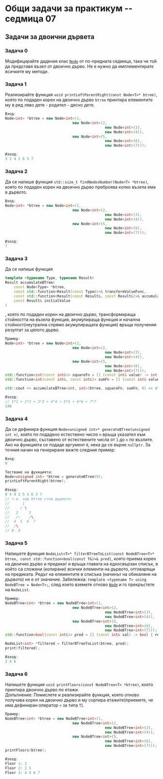 # Общи задачи за практикум -- седмица 07

## Задачи за двоични дървета

### Задача 0

Модифицирайте дадения клас [`Node`](../Седмица_05/solutions/Node.h) от по-предната седмица, така че той да представя възел от двоично дърво. Не е нужно да имплементирате всичките му методи.

### Задача 1

Реализирайте функция `void printLeftParentRight(const Node<T>* btree)`, която по подаден корен на двоично дърво `btree` принтира елементите му в ред ляво дете - родител - дясно дете.

```cpp
Вход:
Node<int> *btree = new Node<int>(1,
                               new Node<int>(2,
                                              new Node<int>(3),
                                              new Node<int>(4)),
                               new Node<int>(5,
                                              new Node<int>(6),
                                              new Node<int>(7)));

Изход:
3 2 4 1 6 5 7
```

### Задача 2

Да се напише функция `std::size_t findNodesNumber(Node<T> *btree)`, която по подаден корен на двоично дърво преброява колко възела има в дървото.

```cpp
Вход:
Node<int> *btree = new Node<int>(1,
                               new Node<int>(2,
                                              new Node<int>(3),
                                              new Node<int>(4)),
                               new Node<int>(5,
                                              new Node<int>(6),
                                              new Node<int>(7)));

Изход:
7
```

### Задача 3

Да се напише функция

```cpp
template <typename Type, typename Result>
Result accumulateBTree(
    const Node<Type> *btree,
    const std::function<Result(const Type&)>& transformValueFunc,
    const std::function<Result(const Result&, const Result&)>& accumulateFunc,
    const Result& initialValue
)
```

, която по подаден корен на двоично дърво, трансформираща стойността на възела функция, акумулираща функция и начална стойност(неутрална спрямо акумулиращата функция) връща получения резултат за цялото дърво.

```cpp
Пример:
Node<int> *btree = new Node<int>(1,
                               new Node<int>(2,
                                              new Node<int>(3),
                                              new Node<int>(4)),
                               new Node<int>(5,
                                              new Node<int>(6),
                                              new Node<int>(7)));
std::function<int(const int&)> squareFn = [] (const int& value) -> int { return value * value; };
std::function<int(const int&, const int&)> sumFn = [] (const int& value1, const int& value2) -> int { return value1 + value2; };

std::cout << accumulateBTree<int, int>(btree, squareFn, sumFn, 0) << std::endl;

Изход:
// 1*1 + 2*2 + 3*3 + 4*4 + 5*5 + 6*6 + 7*7
140
```

### Задача 4

Да се дефинира функция `Node<unsigned int>* generateBTree(unsigned int n)`, която по подадено естествено число `n` връща указател към двоично дърво, съставено от естествените числа от `1` до `n` по възлите. Ако на функцията се подаде аргумент `0`, нека да се върне `nullptr`. За точния начин на генериране вижте следния пример:

```cpp
Вход:
9

Тестване на функцията:
Node<unsigned int> *btree = generateBTree(9);
printLeftParentRight(btree);

Изход:
8 4 9 2 5 1 6 3 7
// т.е. зад btree стои дървото:
//      1
//     / \
//   2     3
//   /\    /\
//  4  5  6  7   
//  /\
// 8  9 

```

### Задача 5

Напишете функция `NodeList<T>* filterBTreeToList(const NodeBTree<T>* btree, const std::function<bool(const T&)>& pred)`, която приема корен на двоично дърво и предикат и връща главата на едносвързан списък, в който са сложени (копирани) всички елементи на дървото, отговарящи на предиката. Редът на елементите в списъка (начинът на обикаляне на дървото) не е от значение.
Забележка: `template <typename T> using NodeBTree = Node<T>;`, след което вземете отново [`Node`](../Седмица_05/solutions/Node.h) и го прекръстете на `NodeList`.

```cpp
Пример:
NodeBTree<int> *btree = new NodeBTree<int>(1,
                               new NodeBTree<int>(2,
                                              new NodeBTree<int>(3),
                                              new NodeBTree<int>(4)),
                               new NodeBTree<int>(5,
                                              new NodeBTree<int>(6),
                                              new NodeBTree<int>(7)));
std::function<bool(const int&)> pred = [] (const int& val) -> bool { return val % 2 == 0; };

NodeList<int> *filtered = filterBTreeToList(btree, pred);
print(filtered);

Изход:
2 4 6
```

### Задача 6

Напишете функция `void printFloors(const NodeBTree<T> *btree)`, която принтира двоично дърво по етажи.  
Допълнение: Помислете и реализирайте функция, която отново получава корен на двоично дърво и му сортира етажите(приемете, че има дефиниран оператор `<` за типа `T`).

```cpp
Пример:
NodeBTree<int> *btree = new NodeBTree<int>(1,
                               new NodeBTree<int>(2,
                                              new NodeBTree<int>(3),
                                              new NodeBTree<int>(4)),
                               new NodeBTree<int>(5,
                                              new NodeBTree<int>(6),
                                              new NodeBTree<int>(7)));
printFloors(btree);

Изход:
Floor 1: 1
Floor 2: 2 5
Floor 3: 4 5 6 7
```
